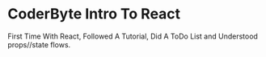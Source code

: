 # CoderByte Intro To React


First Time With React, Followed A Tutorial, Did A ToDo List and Understood props//state flows.